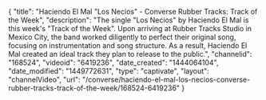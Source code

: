 {
    "title": "Haciendo El Mal \"Los Necios\" - Converse Rubber Tracks: Track of the Week",
    "description": "The single \"Los Necios\" by Haciendo El Mal is this week's \"Track of the Week\". Upon arriving at Rubber Tracks Studio in Mexico City, the band worked diligently to perfect their original song, focusing on instrumentation and song structure. As a result, Haciendo El Mal created an ideal track they plan to release to the public.",
    "channelid": "168524",
    "videoid": "6419236",
    "date_created": "1444064104",
    "date_modified": "1449772631",
    "type": "captivate",
    "layout": "channelVideo",
    "url": "\/converse\/haciendo-el-mal-los-necios-converse-rubber-tracks-track-of-the-week\/168524-6419236"
}